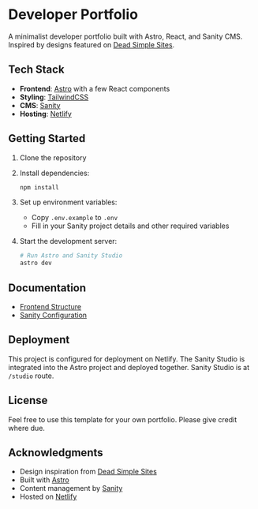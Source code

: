 # Developer Portfolio

A minimalist developer portfolio built with Astro, React, and Sanity CMS. Inspired by designs featured on [Dead Simple Sites](https://deadsimplesites.com/).

## Tech Stack

- **Frontend**: [Astro](https://astro.build/) with a few React components
- **Styling**: [TailwindCSS](https://tailwindcss.com/)
- **CMS**: [Sanity](https://www.sanity.io/)
- **Hosting**: [Netlify](https://netlify.com/)

## Getting Started

1. Clone the repository
2. Install dependencies:

   ```bash
   npm install
   ```

3. Set up environment variables:

   - Copy `.env.example` to `.env`
   - Fill in your Sanity project details and other required variables

4. Start the development server:

   ```bash
   # Run Astro and Sanity Studio
   astro dev
   ```

## Documentation

- [Frontend Structure](./src/README.md)
- [Sanity Configuration](./sanity/README.md)

## Deployment

This project is configured for deployment on Netlify. The Sanity Studio is integrated into the Astro project and deployed together. Sanity Studio is at `/studio` route.

## License

Feel free to use this template for your own portfolio. Please give credit where due.

## Acknowledgments

- Design inspiration from [Dead Simple Sites](https://deadsimplesites.com/)
- Built with [Astro](https://astro.build/)
- Content management by [Sanity](https://www.sanity.io/)
- Hosted on [Netlify](https://netlify.com/)
